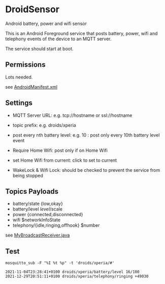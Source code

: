 # DroidSensor

Android battery, power and wifi sensor

This is an Android Foreground service that posts battery, power, wifi and telephony events of the device to an MQTT server.

The service should start at boot.

## Permissions

Lots needed.

see [AndroidManifest.xml](droidsensor/src/main/AndroidManifest.xml)

## Settings

* MQTT Server URL: e.g. tcp://hostname or ssl://hostname

* topic prefix: e.g. droids/xperia

* post every nth battery level: e.g. 10  : post only every 10th battery level event

* Require Home Wifi: post only if on Home Wifi

* set Home Wifi from current: click to set to current

* WakeLock & Wifi Lock: should be checked to prevent the service from being stopped

## Topics Payloads

* battery/state {low,okay}
* battery/level $level/$scale
* power {connected,disconnected}
* wifi $networkInfoState
* telephony/{idle,ringing,offhook} $number

see [MyBroadcastReceiver.java](droidsensor/src/main/java/de/jwi/droidsensor/MyBroadcastReceiver.java)

## Test

    mosquitto_sub -F "%I %t %p" -t 'droids/xperia/#'
	
	2021-11-04T23:28:41+0100 droids/xperia/battery/level 16/100
	2021-12-29T20:51:11+0100 droids/xperia/telephony/ringing +49030



